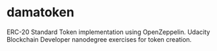 # damatoken
ERC-20 Standard Token implementation using OpenZeppelin. Udacity Blockchain Developer nanodegree exercises for token creation.
